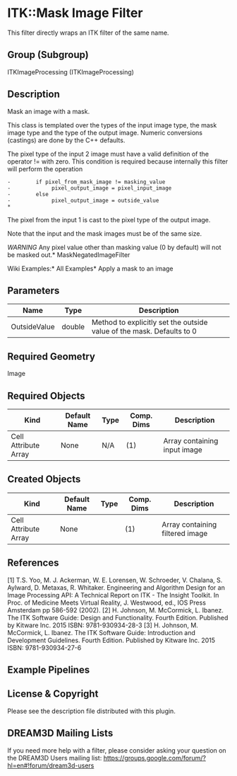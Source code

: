 # ITK::Mask Image Filter

This filter directly wraps an ITK filter of the same name.

## Group (Subgroup) ##

ITKImageProcessing (ITKImageProcessing)

## Description ##

Mask an image with a mask.

This class is templated over the types of the input image type, the mask image type and the type of the output image. Numeric conversions (castings) are done by the C++ defaults.

The pixel type of the input 2 image must have a valid definition of the operator != with zero. This condition is required because internally this filter will perform the operation

```
-        if pixel_from_mask_image != masking_value
-             pixel_output_image = pixel_input_image
-        else
-             pixel_output_image = outside_value
*
```


The pixel from the input 1 is cast to the pixel type of the output image.

Note that the input and the mask images must be of the same size.

*WARNING* Any pixel value other than masking value (0 by default) will not be masked out.* MaskNegatedImageFilter

 Wiki Examples:* All Examples* Apply a mask to an image

## Parameters ##

| Name | Type | Description |
|------|------|-------------|
| OutsideValue | double| Method to explicitly set the outside value of the mask. Defaults to 0 |


## Required Geometry ##

Image

## Required Objects ##

| Kind                      | Default Name | Type     | Comp. Dims | Description                                 |
|---------------------------|--------------|----------|------------|---------------------------------------------|
| Cell Attribute Array | None | N/A | (1)  | Array containing input image

## Created Objects ##

| Kind                      | Default Name | Type     | Comp. Dims | Description                                 |
|---------------------------|--------------|----------|------------|---------------------------------------------|
| Cell Attribute Array | None |  | (1)  | Array containing filtered image

## References ##

[1] T.S. Yoo, M. J. Ackerman, W. E. Lorensen, W. Schroeder, V. Chalana, S. Aylward, D. Metaxas, R. Whitaker. Engineering and Algorithm Design for an Image Processing API: A Technical Report on ITK - The Insight Toolkit. In Proc. of Medicine Meets Virtual Reality, J. Westwood, ed., IOS Press Amsterdam pp 586-592 (2002).
[2] H. Johnson, M. McCormick, L. Ibanez. The ITK Software Guide: Design and Functionality. Fourth Edition. Published by Kitware Inc. 2015 ISBN: 9781-930934-28-3
[3] H. Johnson, M. McCormick, L. Ibanez. The ITK Software Guide: Introduction and Development Guidelines. Fourth Edition. Published by Kitware Inc. 2015 ISBN: 9781-930934-27-6

## Example Pipelines ##



## License & Copyright ##

Please see the description file distributed with this plugin.

## DREAM3D Mailing Lists ##

If you need more help with a filter, please consider asking your question on the DREAM3D Users mailing list:
https://groups.google.com/forum/?hl=en#!forum/dream3d-users




